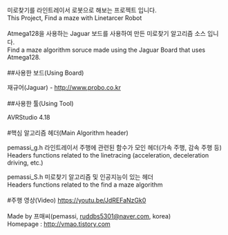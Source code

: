 미로찾기를 라인트레이서 로봇으로 해보는 프로젝트 입니다. <br>
This Project, Find a maze with Linetarcer Robot<br>
<br>
Atmega128을 사용하는 Jaguar 보드를 사용하여 만든 미로찾기 알고리즘 소스 입니다.<br>
Find a maze algorithm soruce made using the Jaguar Board that uses Atmega128.
<br>
<br>
##사용한 보드(Using Board)

  재규어(Jaguar) - http://www.probo.co.kr
<br>
<br>
##사용한 툴(Using Tool)

  AVRStudio 4.18
<br>
<br>
#핵심 알고리즘 헤더(Main Algorithm header)

  pemassi_g.h
    라인트레이서 주행에 관련된 함수가 모인 헤더(가속 주행, 감속 주행 등)<br>
    Headers functions related to the linetracing (acceleration, deceleration driving, etc.)
    
  pemassi_S.h
    미로찾기 알고리즘 및 인공지능이 있는 헤더<br>
    Headers functions related to the find a maze algorithm
<br>
<br>
#주행 영상(Video)
  https://youtu.be/JdREFaNzGk0
<br>
<br>
Made by 프매씨(pemassi, ruddbs5301@naver.com, korea)<br>
Homepage : http://vmao.tistory.com

